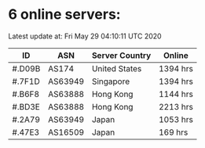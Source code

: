 # 6 online servers:

Latest update at: Fri May 29 04:10:11 UTC 2020

| ID | ASN | Server Country | Online |
| -- | --- | -------------- | ------ |
| #.D09B | AS174 | United States | 1394 hrs |
| #.7F1D | AS63949 | Singapore | 1394 hrs |
| #.B6F8 | AS63888 | Hong Kong | 1144 hrs |
| #.BD3E | AS63888 | Hong Kong | 2213 hrs |
| #.2A79 | AS63949 | Japan | 1053 hrs |
| #.47E3 | AS16509 | Japan | 169 hrs |

